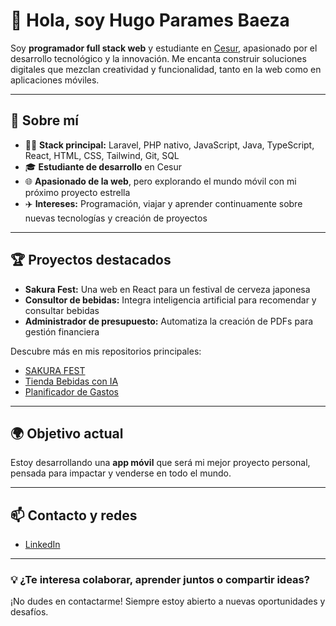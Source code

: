 # 👋 Hola, soy Hugo Parames Baeza

Soy **programador full stack web** y estudiante en [Cesur](https://www.cesurformacion.com/), apasionado por el desarrollo tecnológico y la innovación. Me encanta construir soluciones digitales que mezclan creatividad y funcionalidad, tanto en la web como en aplicaciones móviles.

---

## 🚀 Sobre mí

- 👨‍💻 **Stack principal:** Laravel, PHP nativo, JavaScript, Java, TypeScript, React, HTML, CSS, Tailwind, Git, SQL
- 🎓 **Estudiante de desarrollo** en Cesur
- 🌐 **Apasionado de la web**, pero explorando el mundo móvil con mi próximo proyecto estrella
- ✈️ **Intereses:** Programación, viajar y aprender continuamente sobre nuevas tecnologías y creación de proyectos

---

## 🏆 Proyectos destacados

- **Sakura Fest:** Una web en React para un festival de cerveza japonesa
- **Consultor de bebidas:** Integra inteligencia artificial para recomendar y consultar bebidas
- **Administrador de presupuesto:** Automatiza la creación de PDFs para gestión financiera

Descubre más en mis repositorios principales:
- [SAKURA FEST](https://github.com/Hugo-Parames-Baeza/SAKURA-FEST)
- [Tienda Bebidas con IA](https://github.com/Hugo-Parames-Baeza/tienda-bebidas)
- [Planificador de Gastos]([https://github.com/Hugo-Parames-Baeza/bibliotecaHPB](https://github.com/Hugo-Parames-Baeza/Planificador-de-Gastos))

---

## 🌍 Objetivo actual

Estoy desarrollando una **app móvil** que será mi mejor proyecto personal, pensada para impactar y venderse en todo el mundo.

---

## 📫 Contacto y redes

- [LinkedIn](https://www.linkedin.com/in/hugo-parames/)

---

### 💡 ¿Te interesa colaborar, aprender juntos o compartir ideas?  
¡No dudes en contactarme! Siempre estoy abierto a nuevas oportunidades y desafíos.
